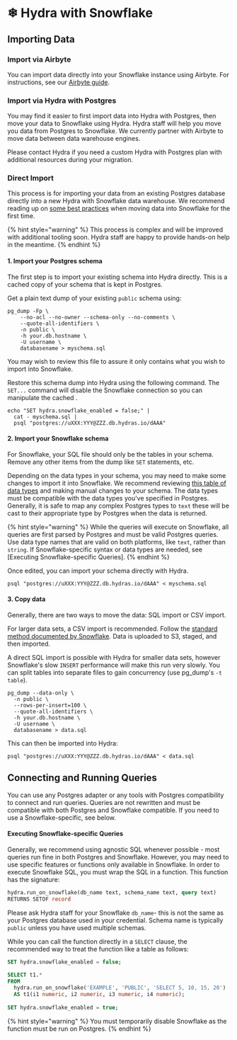 # ❄ Hydra with Snowflake

## Importing Data

### Import via Airbyte

You can import data directly into your Snowflake instance using Airbyte. For instructions, see our [Airbyte guide](../tools/airbyte.md).

### Import via Hydra with Postgres

You may find it easier to first import data into Hydra with Postgres, then move your data to Snowflake using Hydra. Hydra staff will help you move you data from Postgres to Snowflake. We currently partner with Airbyte to move data between data warehouse engines.

Please contact Hydra if you need a custom Hydra with Postgres plan with additional resources during your migration.

### Direct Import

This process is for importing your data from an existing Postgres database directly into a new Hydra with Snowflake data warehouse. We recommend reading up on [some best practices](https://hevodata.com/blog/snowflake-etl-best-practices-cloud-data-warehouse/) when moving data into Snowflake for the first time.

{% hint style="warning" %}
This process is complex and will be improved with additional tooling soon. Hydra staff are happy to provide hands-on help in the meantime.
{% endhint %}

#### **1. Import your Postgres schema**

The first step is to import your existing schema into Hydra directly. This is a cached copy of your schema that is kept in Postgres.

Get a plain text dump of your existing `public` schema using:

```shell
pg_dump -Fp \
    --no-acl --no-owner --schema-only --no-comments \
    --quote-all-identifiers \
    -n public \
    -h your.db.hostname \
    -U username \
    databasename > myschema.sql
```

You may wish to review this file to assure it only contains what you wish to import into Snowflake.

Restore this schema dump into Hydra using the following command. The `SET...` command will disable the Snowflake connection so you can manipulate the cached .

```
echo "SET hydra.snowflake_enabled = false;" |
  cat - myschema.sql |
  psql "postgres://uXXX:YYY@ZZZ.db.hydras.io/dAAA"
```

#### **2. Import your Snowflake schema**

For Snowflake, your SQL file should only be the tables in your schema. Remove any other items from the dump like `SET` statements, etc.

Depending on the data types in your schema, you may need to make some changes to import it into Snowflake. We recommend reviewing [this table of data types](https://hevodata.com/blog/postgresql-to-snowflake-etl/#data-type-conversion) and making manual changes to your schema. The data types must be compatible with the data types you've specified in Postgres. Generally, it is safe to map any complex Postgres types to `text` these will be cast to their appropriate type by Postgres when the data is returned.

{% hint style="warning" %}
While the queries will execute on Snowflake, all queries are first parsed by Postgres and must be valid Postgres queries. Use data type names that are valid on both platforms, like `text`, rather than `string`. If Snowflake-specific syntax or data types are needed, see \[Executing Snowflake-specific Queries].
{% endhint %}

Once edited, you can import your schema directly with Hydra.

```
psql "postgres://uXXX:YYY@ZZZ.db.hydras.io/dAAA" < myschema.sql
```

#### **3. Copy data**

Generally, there are two ways to move the data: SQL import or CSV import.

For larger data sets, a CSV import is recommended. Follow the [standard method documented by Snowflake](https://community.snowflake.com/s/article/PostgreSQL-to-Snowflake-ETL-Steps-to-Migrate-Data). Data is uploaded to S3, staged, and then imported.

A direct SQL import is possible with Hydra for smaller data sets, however Snowflake's slow `INSERT` performance will make this run very slowly. You can split tables into separate files to gain concurrency (use pg\_dump's `-t table`).

```
pg_dump --data-only \
  -n public \
  --rows-per-insert=100 \
  --quote-all-identifiers \
  -h your.db.hostname \
  -U username \
  databasename > data.sql
```

This can then be imported into Hydra:

```
psql "postgres://uXXX:YYY@ZZZ.db.hydras.io/dAAA" < data.sql
```

## Connecting and Running Queries

You can use any Postgres adapter or any tools with Postgres compatibility to connect and run queries. Queries are not rewritten and must be compatible with both Postgres and Snowflake compatible. If you need to use a Snowflake-specific, see below.

#### Executing Snowflake-specific Queries

Generally, we recommend using agnostic SQL whenever possible - most queries run fine in both Postgres and Snowflake. However, you may need to use specific features or functions only available in Snowflake. In order to execute Snowflake SQL, you must wrap the SQL in a function. This function has the signature:

```sql
hydra.run_on_snowflake(db_name text, schema_name text, query text)
RETURNS SETOF record
```

Please ask Hydra staff for your Snowflake `db_name`- this is not the same as your Postgres database used in your credential. Schema name is typically `public` unless you have used multiple schemas.

While you can call the function directly in a `SELECT` clause, the recommended way to treat the function like a table as follows:

```sql
SET hydra.snowflake_enabled = false;

SELECT t1.*
FROM
  hydra.run_on_snowflake('EXAMPLE', 'PUBLIC', 'SELECT 5, 10, 15, 20')
  AS t1(i1 numeric, i2 numeric, i3 numeric, i4 numeric);
  
SET hydra.snowflake_enabled = true;
```

{% hint style="warning" %}
You must temporarily disable Snowflake as the function must be run on Postgres.
{% endhint %}
